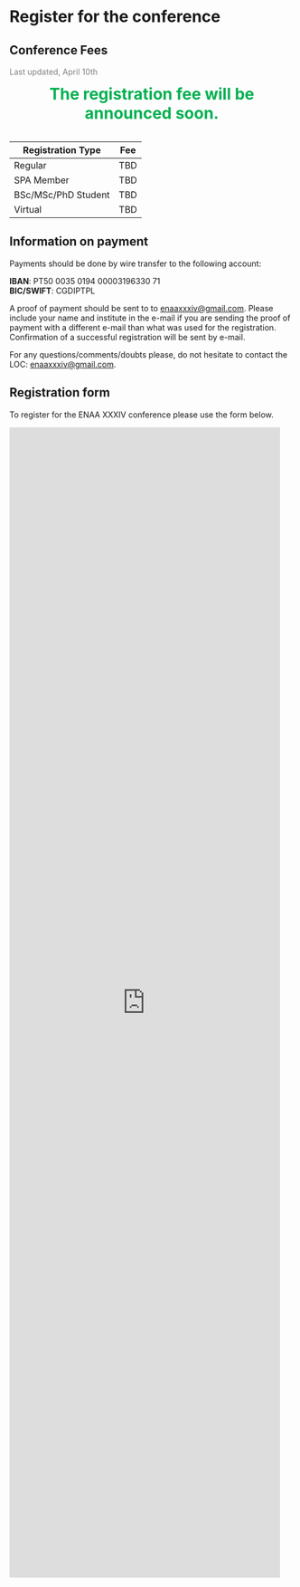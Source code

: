 # Register for the conference

## Conference Fees
<span style="color:gray">Last updated, April 10th</span>

<div style="text-align: center; font-size: 28px; font-weight: bold; color: #00b050">
The registration fee will be announced soon.
</div> <br>


| Registration Type        | Fee |
| ----------- | ----------- |
| Regular |  TBD |
| SPA Member |  TBD |
| BSc/MSc/PhD Student |  TBD |
| Virtual | TBD | 

## Information on payment

Payments should be done by wire transfer to the following account:

**IBAN**: PT50 0035 0194 00003196330 71 <br>
**BIC/SWIFT**: CGDIPTPL

A proof of payment should be sent to to [enaaxxxiv@gmail.com](mailto:enaaxxxiv@gmail.com). Please include your name and institute in the e-mail if you are sending the proof of payment with a different e-mail than what was used for the registration. Confirmation of a successful registration will be sent by e-mail.

For any questions/comments/doubts please, do not hesitate to contact the LOC: [enaaxxxiv@gmail.com](mailto:enaaxxxiv@gmail.com).

## Registration form

To register for the ENAA XXXIV conference please use the form below.

<iframe src="https://docs.google.com/forms/d/e/1FAIpQLSdHcUQfJ0LUnoNHLu0vK_AfnW-k6V6NxCdJ7t-C5hx-shis5g/viewform?embedded=true" width="95%" height="2033" frameborder="0" marginheight="0" marginwidth="0">Loading…</iframe>